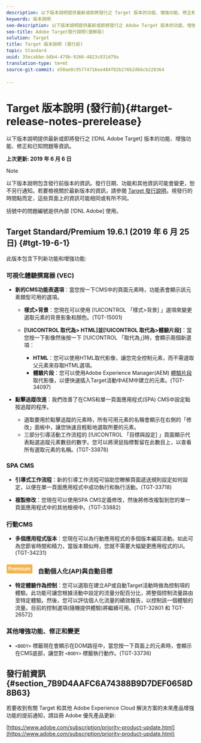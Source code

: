 ```yaml
---
description: 以下版本說明提供最新或即將發行之 Target 版本的功能、增強功能、修正和已知問題等資訊。
keywords: 版本說明
seo-description: 以下版本說明提供最新或即將發行之 Adobe Target 版本的功能、增強功能、修正和已知問題等資訊。
seo-title: Adobe Target發行說明(搶鮮版)
solution: Target
title: Target 版本說明 (發行前)
topic: Standard
uuid: 35ecabbe-b8b4-479b-9266-4823c831d79a
translation-type: tm+mt
source-git-commit: e50ae8c95774716ea484f02b276b2d66cb228364

---
```



# Target 版本說明 (發行前){#target-release-notes-prerelease}

以下版本說明提供最新或即將發行之 [!DNL Adobe Target] 版本的功能、增強功能、修正和已知問題等資訊。

**上次更新: 2019 年 6 月 6 日**

>[!NOTE]
>
>以下版本說明包含發行前版本的資訊。發行日期、功能和其他資訊可能會變更，恕不另行通知。若要檢視關於最新版本的資訊，請參閱 [Target 發行說明](release-notes.md)。視發行的時間點而定，這些頁面上的資訊可能相同或有所不同。
>
>括號中的問題編號是供內部 [!DNL Adobe] 使用。

## Target Standard/Premium 19.6.1 (2019 年 6 月 25 日) {#tgt-19-6-1}

此版本包含下列新功能和增強功能:

### 可視化體驗撰寫器 (VEC)

* **新的CMS功能表選項**：當您按一下CMS中的頁面元素時，功能表會顯示該元素類型可用的選項。

   * **樣式&gt;背景**：您現在可以使用 [!UICONTROL 「樣式&gt;背景] 」選項來變更選取元素的背景影象和顏色。(TGT-15001)

   * **[!UICONTROL 取代為&gt; HTML]並[!UICONTROL 取代為&gt;體驗片段]**：當您按一下影像然後按一下 [!UICONTROL 「取代為」]時，會顯示兩個新選項：

      * **HTML**：您可以使用HTML取代影像，讓您完全控制元素，而不需選取父元素來存取HTML選項。
      * **體驗片段**：您可以使用Adobe Experience Manager(AEM) [體驗片段](/help/c-experiences/c-manage-content/aem-experience-fragments.md) 取代影像，以便快速插入Target活動中AEM中建立的元素。(TGT-34097)

* **點擊追蹤改進**：我們改善了在CMS和單一頁面應用程式(SPA) CMS中設定點按追蹤的程序。

   * 選取要用於點擊追蹤的元素時，所有可用元素的名稱會顯示在右側的「修改」面板中，讓您快速且輕鬆地選取所要的元素。
   * 三部分引導活動工作流程的 [!UICONTROL 「目標與設定] 」頁面顯示代表點選追蹤元素數目的數字。您可以將滑鼠指標暫留在此數目上，以查看所有選取元素的名稱。(TGT-33878)

### SPA CMS

* **引導式工作流程**：新的引導工作流程可協助您瞭解頁面遞送規則設定如何設定，以便在單一頁面應用程式中成功執行和執行活動。(TGT-33718)

* **複製修改**：您現在可以使用SPA CMS定義修改，然後將修改複製到您的單一頁面應用程式中的其他檢視中。(TGT-33882)

### 行動CMS

* **多個應用程式版本**：您現在可以為行動應用程式的多個版本編寫活動。如此可為您節省時間和精力，當版本類似時，您就不需要大幅變更應用程式的UI。(TGT-34231)

### ![Premium徽章](/help/assets/premium.png) 自動個人化(AP)與自動目標

* **特定體驗作為控制**：您可以選取在建立AP或自動Target活動時做為控制項的體驗。此功能可讓您根據活動中設定的流量分配百分比，將整個控制流量路由至特定體驗。然後，您可以評估個人化流量的績效報告，以控制該一個體驗的流量。目前的控制選項(隨機提供體驗)將繼續可用。(TGT-32801 和 TGT-26572)

### 其他增強功能、修正和變更

* `<BODY>` 標籤現在會顯示在DOM路徑中，當您按一下頁面上的元素時，會顯示在CMS底部，讓您對 `<BODY>` 標籤執行動作。(TGT-33736)

## 發行前資訊 {#section_7B9D4AAFC6A74388B9D7DEF0658D8B63}

若要收到有關 Target 和其他 Adobe Experience Cloud 解決方案的未來產品增強功能的提前通知，請註冊 Adobe 優先產品更新:

[https://www.adobe.com/subscription/priority-product-update.html](https://www.adobe.com/subscription/priority-product-update.html)

